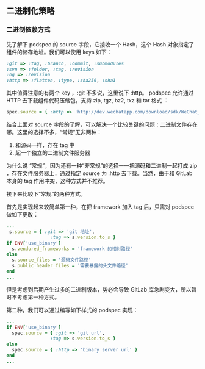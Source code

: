 

## 二进制化策略

### 二进制依赖方式



先了解下 podspec 的 source 字段，它接收一个 Hash，这个 Hash 对象指定了组件的储存地址。我们可以使用 keys 如下：



```ruby
:git => :tag, :branch, :commit, :submodules
:svn => :folder, :tag, :revision
:hg => :revision
:http => :flatten, :type, :sha256, :sha1
```

其中值得注意的有两个 key ，:git 不多说，这里说下 :http。 podspec 允许通过 HTTP 去下载组件代码压缩包，支持 zip, tgz, bz2, txz 和 tar 格式 ：



```ruby
spec.source = { :http => 'http://dev.wechatapp.com/download/sdk/WeChat_SDK_iOS_en.zip' }
```

结合上面对 source 字段的了解，可以解决一个比较关键的问题：二进制文件存在哪。这里的选择不多，“常规”无非两种：



1. 和源码一样，存在 tag 中
2. 起一个独立的二进制文件服务器

为什么说 “常规”，因为还有一种“非常规”的选择一一把源码和二进制一起打成 zip ，存在文件服务器上，通过指定 source 为 :http 去下载。当然，由于和 GitLab 本身的 tag 作用冲突，这种方式并不推荐。

接下来比较下“常规”的两种方式。

首先是实现起来较简单第一种，在把 framework 加入 tag 后，只需对 podspec 做如下更改：



```ruby
...
 s.source = { :git => 'git 地址',
                :tag => s.version.to_s }
if ENV['use_binary']
  s.vendored_frameworks = 'framework 的相对路径'
else
  s.source_files = '源码文件路径'
  s.public_header_files = '需要暴露的头文件路径'
end
...
```



但是考虑到后期产生过多的二进制版本，势必会导致 GitLab 库急剧变大，所以暂时不考虑第一种方式。

第二种，我们可以通过编写如下样式的 podspec 实现：



```ruby
...
if ENV['use_binary']
  spec.source = { :git => 'git url',
                :tag => s.version.to_s }
else
  spec.source = { :http => 'binary server url' }
end
...
```





